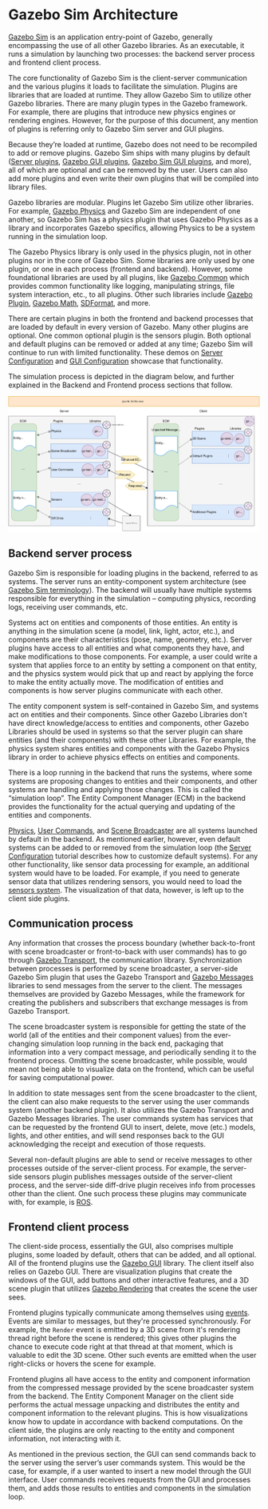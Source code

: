 # Gazebo Sim Architecture

[Gazebo Sim](https://gazebosim.org/libs/gazebo) is an application entry-point of Gazebo, generally encompassing the use of all other Gazebo libraries.
As an executable, it runs a simulation by launching two processes: the backend server process and frontend client process.

The core functionality of Gazebo Sim is the client-server communication and the various plugins it loads to facilitate the simulation.
Plugins are libraries that are loaded at runtime.
They allow Gazebo Sim to utilize other Gazebo libraries.
There are many plugin types in the Gazebo framework.
For example, there are plugins that introduce new physics engines or rendering engines.
However, for the purpose of this document, any mention of plugins is referring only to Gazebo Sim server and GUI plugins.

Because they’re loaded at runtime, Gazebo does not need to be recompiled to add or remove plugins.
Gazebo Sim ships with many plugins by default ([Server plugins](https://gazebosim.org/api/gazebo/4.5/namespaceignition_1_1gazebo_1_1systems.html), [Gazebo GUI plugins](https://gazebosim.org/api/gui/4.2/namespaceignition_1_1gui_1_1plugins.html), [Gazebo Sim GUI plugins]( https://gazebosim.org/api/gazebo/4.5/namespaceignition_1_1gazebo.html), and more), all of which are optional and can be removed by the user.
Users can also add more plugins and even write their own plugins that will be compiled into library files.  

Gazebo libraries are modular.
Plugins let Gazebo Sim utilize other libraries.
For example, [Gazebo Physics](https://gazebosim.org/libs/physics) and Gazebo Sim are independent of one another, so Gazebo Sim has a physics plugin that uses Gazebo Physics as a library and incorporates Gazebo specifics, allowing Physics to be a system running in the simulation loop.

The Gazebo Physics library is only used in the physics plugin, not in other plugins nor in the core of Gazebo Sim.
Some libraries are only used by one plugin, or one in each process (frontend and backend).
However, some foundational libraries are used by all plugins, like [Gazebo Common](https://gazebosim.org/libs/common) which provides common functionality like logging, manipulating strings, file system interaction, etc., to all plugins.
Other such libraries include [Gazebo Plugin](https://gazebosim.org/libs/plugin), [Gazebo Math](https://gazebosim.org/libs/math), [SDFormat](https://gazebosim.org/libs/sdformat), and more.

There are certain plugins in both the frontend and backend processes that are loaded by default in every version of Gazebo.
Many other plugins are optional.
One common optional plugin is the sensors plugin.
Both optional and default plugins can be removed or added at any time; Gazebo Sim will continue to run with limited functionality.
These demos on [Server Configuration](https://gazebosim.org/api/gazebo/4.3/server_config.html) and [GUI Configuration](https://gazebosim.org/api/gazebo/4.3/gui_config.html) showcase that functionality.

The simulation process is depicted in the diagram below, and further explained in the Backend and Frontend process sections that follow.

![Gazebo Sim architecture diagram](images/GazeboArchitecture.svg)

## Backend server process

Gazebo Sim is responsible for loading plugins in the backend, referred to as systems.
The server runs an entity-component system architecture (see [Gazebo Sim terminology](https://gazebosim.org/api/gazebo/4.2/terminology.html)).
The backend will usually have multiple systems responsible for everything in the simulation – computing physics, recording logs, receiving user commands, etc.

Systems act on entities and components of those entities.
An entity is anything in the simulation scene (a model, link, light, actor, etc.), and components are their characteristics (pose, name, geometry, etc.).
Server plugins have access to all entities and what components they have, and make modifications to those components.
For example, a user could write a system that applies force to an entity by setting a component on that entity, and the physics system would pick that up and react by applying the force to make the entity actually move.
The modification of entities and components is how server plugins communicate with each other.

The entity component system is self-contained in Gazebo Sim, and systems act on entities and their components.
Since other Gazebo Libraries don't have direct knowledge/access to entities and components, other Gazebo Libraries should be used in systems so that the server plugin can share entities (and their components) with these other Libraries.
For example, the physics system shares entities and components with the Gazebo Physics library in order to achieve physics effects on entities and components.

There is a loop running in the backend that runs the systems, where some systems are proposing changes to entities and their components, and other systems are handling and applying those changes.
This is called the “simulation loop”.
The Entity Component Manager (ECM) in the backend provides the functionality for the actual querying and updating of the entities and components.

[Physics](https://gazebosim.org/api/gazebo/4.5/classignition_1_1gazebo_1_1systems_1_1Physics.html), [User Commands](https://gazebosim.org/api/gazebo/4.5/classignition_1_1gazebo_1_1systems_1_1UserCommands.html), and [Scene Broadcaster](https://gazebosim.org/api/gazebo/4.5/classignition_1_1gazebo_1_1systems_1_1SceneBroadcaster.html) are all systems launched by default in the backend.
As mentioned earlier, however, even default systems can be added to or removed from the simulation loop (the [Server Configuration](https://gazebosim.org/api/gazebo/4.3/server_config.html) tutorial describes how to customize default systems).
For any other functionality, like sensor data processing for example, an additional system would have to be loaded.
For example, if you need to generate sensor data that utilizes rendering sensors, you would need to load the [sensors system](https://gazebosim.org/api/gazebo/4.5/classignition_1_1gazebo_1_1systems_1_1Sensors.html).
The visualization of that data, however, is left up to the client side plugins.

## Communication process

Any information that crosses the process boundary (whether back-to-front with scene broadcaster or front-to-back with user commands) has to go through [Gazebo Transport](https://gazebosim.org/libs/transport), the communication library.
Synchronization between processes is performed by scene broadcaster, a server-side Gazebo Sim plugin that uses the Gazebo Transport and [Gazebo Messages](https://gazebosim.org/libs/msgs) libraries to send messages from the server to the client.
The messages themselves are provided by Gazebo Messages, while the framework for creating the publishers and subscribers that exchange messages is from Gazebo Transport.

The scene broadcaster system is responsible for getting the state of the world (all of the entities and their component values) from the ever-changing simulation loop running in the back end, packaging that information into a very compact message, and periodically sending it to the frontend process.
Omitting the scene broadcaster, while possible, would mean not being able to visualize data on the frontend, which can be useful for saving computational power.

In addition to state messages sent from the scene broadcaster to the client, the client can also make requests to the server using the user commands system (another backend plugin).
It also utilizes the Gazebo Transport and Gazebo Messages libraries.
The user commands system has services that can be requested by the frontend GUI to insert, delete, move (etc.) models, lights, and other entities, and will send responses back to the GUI acknowledging the receipt and execution of those requests.

Several non-default plugins are able to send or receive messages to other processes outside of the server-client process.
For example, the server-side sensors plugin publishes messages outside of the server-client process, and the server-side diff-drive plugin receives info from processes other than the client.
One such process these plugins may communicate with, for example, is [ROS](https://www.ros.org/).

## Frontend client process

The client-side process, essentially the GUI, also comprises multiple plugins, some loaded by default, others that can be added, and all optional.
All of the frontend plugins use the [Gazebo GUI](https://gazebosim.org/libs/gui) library.
The client itself also relies on Gazebo GUI.
There are visualization plugins that create the windows of the GUI, add buttons and other interactive features, and a 3D scene plugin that utilizes [Gazebo Rendering](https://gazebosim.org/libs/rendering) that creates the scene the user sees.

Frontend plugins typically communicate among themselves using [events](https://gazebosim.org/api/gui/4.2/namespaceignition_1_1gui_1_1events.html).
Events are similar to messages, but they're processed synchronously.
For example, the `Render` event is emitted by a 3D scene from it's rendering thread right before the scene is rendered; this gives other plugins the chance to execute code right at that thread at that moment, which is valuable to edit the 3D scene.
Other such events are emitted when the user right-clicks or hovers the scene for example.

Frontend plugins all have access to the entity and component information from the compressed message provided by the scene broadcaster system from the backend.
The Entity Component Manager on the client side performs the actual message unpacking and distributes the entity and component information to the relevant plugins.
This is how visualizations know how to update in accordance with backend computations.
On the client side, the plugins are only reacting to the entity and component information, not interacting with it.

As mentioned in the previous section, the GUI can send commands back to the server using the server’s user commands system.
This would be the case, for example, if a user wanted to insert a new model through the GUI interface.
User commands receives requests from the GUI and processes them, and adds those results to entities and components in the simulation loop.
